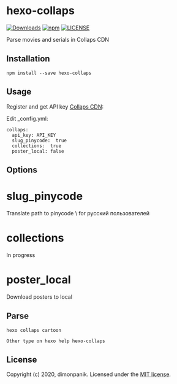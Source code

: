 # hexo-collaps
[![Downloads](https://img.shields.io/npm/dm/hexo-collaps.svg)](https://www.npmjs.com/package/hexo-collaps) [![npm](https://img.shields.io/npm/v/hexo-collaps.svg)](https://www.npmjs.com/package/hexo-collaps) [![LICENSE](https://img.shields.io/npm/l/hexo-collaps.svg)](LICENSE)

Parse movies and serials in Collaps CDN

## Installation
```
npm install --save hexo-collaps
```

## Usage
Register and get API key [Collaps CDN](https://collaps.org/signup?key=DOonBw2fAg9H):

Edit _config.yml:
```
collaps:
  api_key: API_KEY
  slug_pinycode:  true
  collections:  true
  poster_local: false
```
## Options

# slug_pinycode
Translate path to pinycode \\ for русский пользователей
# collections
In progress
# poster_local
Download posters to local

## Parse
```
hexo collaps cartoon

Other type on hexo help hexo-collaps
```

## License
Copyright (c) 2020, dimonpanik. Licensed under the [MIT license](https://github.com/dimonpanik/hexo-collaps/blob/master/LICENSE).

